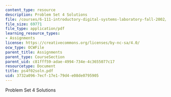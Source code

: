 ```yaml
---
content_type: resource
description: Problem Set 4 Solutions
file: /courses/6-111-introductory-digital-systems-laboratory-fall-2002/3732a0967ecf17e179d4e08de0795905_ps4f02soln.pdf
file_size: 69771
file_type: application/pdf
learning_resource_types:
- Assignments
license: https://creativecommons.org/licenses/by-nc-sa/4.0/
ocw_type: OCWFile
parent_title: Assignments
parent_type: CourseSection
parent_uid: c81fff59-adae-4994-734e-4c3655077c17
resourcetype: Document
title: ps4f02soln.pdf
uid: 3732a096-7ecf-17e1-79d4-e08de0795905
---
```

Problem Set 4 Solutions